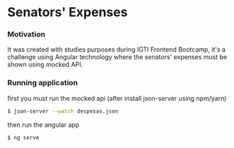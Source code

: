 # Senators' Expenses   

### Motivation

It was created with studies purposes during IGTI Frontend Bootcamp, it's a challenge using Angular technology where the senators' expenses must be shown using mocked API.  

### Running application

first you must run the mocked api (after install json-server using npm/yarn)

```sh
$ json-server --watch despesas.json 
```

then run the angular app

```sh
$ ng serve
```